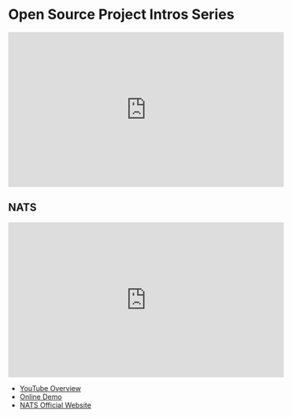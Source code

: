 # Open Source Project Intros Series

<iframe width="560" height="315" src="https://example.com" title="YouTube video player" frameborder="0" allow="accelerometer; autoplay; clipboard-write; encrypted-media; gyroscope; picture-in-picture" allowfullscreen></iframe>

## NATS

<iframe width="560" height="315" src="https://www.example.com" title="YouTube video player" frameborder="0" allow="accelerometer; autoplay; clipboard-write; encrypted-media; gyroscope; picture-in-picture" allowfullscreen></iframe>

- [YouTube Overview](https://example.com)
- [Online Demo](https://example.com)
- [NATS Official Website](https://nats.io)